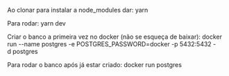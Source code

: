 Ao clonar para instalar a node_modules dar: yarn 

Para rodar: yarn dev

Criar o banco a primeira vez no docker (não se esqueça de baixar): docker run --name postgres -e POSTGRES_PASSWORD=docker -p 5432:5432 -d postgres

Para rodar o banco após já estar criado: docker run postgres
